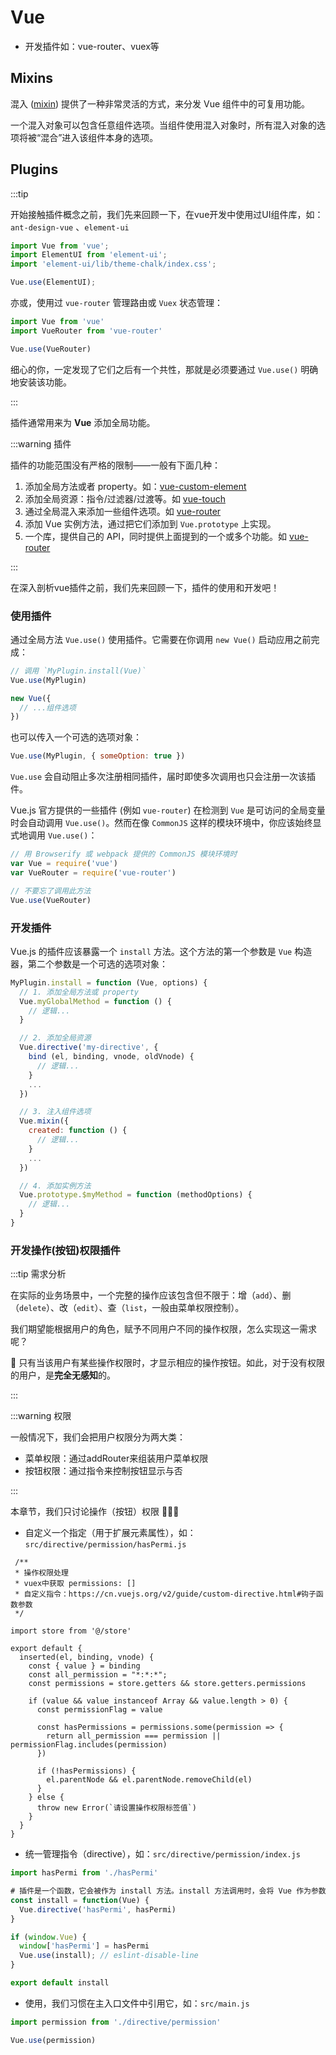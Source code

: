 # Vue

* 开发插件如：vue-router、vuex等



## Mixins

混入 ([mixin](https://cn.vuejs.org/v2/guide/mixins.html)) 提供了一种非常灵活的方式，来分发 Vue 组件中的可复用功能。

一个混入对象可以包含任意组件选项。当组件使用混入对象时，所有混入对象的选项将被“混合”进入该组件本身的选项。



## Plugins

:::tip

开始接触插件概念之前，我们先来回顾一下，在vue开发中使用过UI组件库，如：`ant-design-vue` 、`element-ui`

```js {2,3,5}
import Vue from 'vue';
import ElementUI from 'element-ui';
import 'element-ui/lib/theme-chalk/index.css';

Vue.use(ElementUI);
```

亦或，使用过 `vue-router` 管理路由或 `Vuex` 状态管理：

```js {2,4}
import Vue from 'vue'
import VueRouter from 'vue-router'

Vue.use(VueRouter)
```

细心的你，一定发现了它们之后有一个共性，那就是必须要通过 `Vue.use()` 明确地安装该功能。

:::

插件通常用来为 **Vue** 添加全局功能。

:::warning 插件

插件的功能范围没有严格的限制——一般有下面几种：

1. 添加全局方法或者 property。如：[vue-custom-element](https://github.com/karol-f/vue-custom-element)
2. 添加全局资源：指令/过滤器/过渡等。如 [vue-touch](https://github.com/vuejs/vue-touch)
3. 通过全局混入来添加一些组件选项。如 [vue-router](https://github.com/vuejs/vue-router)
4. 添加 Vue 实例方法，通过把它们添加到 `Vue.prototype` 上实现。
5. 一个库，提供自己的 API，同时提供上面提到的一个或多个功能。如 [vue-router](https://github.com/vuejs/vue-router)

:::



在深入剖析vue插件之前，我们先来回顾一下，插件的使用和开发吧！

### 使用插件

通过全局方法 `Vue.use()` 使用插件。它需要在你调用 `new Vue()` 启动应用之前完成：

```js
// 调用 `MyPlugin.install(Vue)`
Vue.use(MyPlugin)

new Vue({
  // ...组件选项
})
```

也可以传入一个可选的选项对象：

```js
Vue.use(MyPlugin, { someOption: true })
```

`Vue.use` 会自动阻止多次注册相同插件，届时即使多次调用也只会注册一次该插件。

Vue.js 官方提供的一些插件 (例如 `vue-router`) 在检测到 `Vue` 是可访问的全局变量时会自动调用 `Vue.use()`。然而在像 `CommonJS` 这样的模块环境中，你应该始终显式地调用 `Vue.use()`：

```js
// 用 Browserify 或 webpack 提供的 CommonJS 模块环境时
var Vue = require('vue')
var VueRouter = require('vue-router')

// 不要忘了调用此方法
Vue.use(VueRouter)
```

### 开发插件

Vue.js 的插件应该暴露一个 `install` 方法。这个方法的第一个参数是 `Vue` 构造器，第二个参数是一个可选的选项对象：

```js
MyPlugin.install = function (Vue, options) {
  // 1. 添加全局方法或 property
  Vue.myGlobalMethod = function () {
    // 逻辑...
  }

  // 2. 添加全局资源
  Vue.directive('my-directive', {
    bind (el, binding, vnode, oldVnode) {
      // 逻辑...
    }
    ...
  })

  // 3. 注入组件选项
  Vue.mixin({
    created: function () {
      // 逻辑...
    }
    ...
  })

  // 4. 添加实例方法
  Vue.prototype.$myMethod = function (methodOptions) {
    // 逻辑...
  }
}
```

### 开发操作(按钮)权限插件

:::tip 需求分析

在实际的业务场景中，一个完整的操作应该包含但不限于：增（`add`）、删（`delete`）、改（`edit`）、查（`list`，一般由菜单权限控制）。

我们期望能根据用户的角色，赋予不同用户不同的操作权限，怎么实现这一需求呢？

🤔 只有当该用户有某些操作权限时，才显示相应的操作按钮。如此，对于没有权限的用户，是**完全无感知**的。

:::

:::warning 权限

一般情况下，我们会把用户权限分为两大类：

* 菜单权限：通过addRouter来组装用户菜单权限
* 按钮权限：通过指令来控制按钮显示与否

:::

本章节，我们只讨论操作（按钮）权限 🎉🎉🎉

* 自定义一个指定（用于扩展元素属性），如：`src/directive/permission/hasPermi.js`

```JS
 /**
 * 操作权限处理
 * vuex中获取 permissions: []
 * 自定义指令：https://cn.vuejs.org/v2/guide/custom-directive.html#钩子函数参数
 */
 
import store from '@/store'

export default {
  inserted(el, binding, vnode) {
    const { value } = binding
    const all_permission = "*:*:*";
    const permissions = store.getters && store.getters.permissions

    if (value && value instanceof Array && value.length > 0) {
      const permissionFlag = value

      const hasPermissions = permissions.some(permission => {
        return all_permission === permission || permissionFlag.includes(permission)
      })

      if (!hasPermissions) {
        el.parentNode && el.parentNode.removeChild(el)
      }
    } else {
      throw new Error(`请设置操作权限标签值`)
    }
  }
}
```

* 统一管理指令（directive），如：`src/directive/permission/index.js`

```js
import hasPermi from './hasPermi'

# 插件是一个函数，它会被作为 install 方法。install 方法调用时，会将 Vue 作为参数传入。
const install = function(Vue) {
  Vue.directive('hasPermi', hasPermi)
}

if (window.Vue) {
  window['hasPermi'] = hasPermi
  Vue.use(install); // eslint-disable-line
}

export default install
```

* 使用，我们习惯在主入口文件中引用它，如：`src/main.js`

```js
import permission from './directive/permission'

Vue.use(permission)
```



